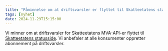 ```yaml
---
title: "Påminnelse om at driftsvarsler er flyttet til Skatteetatens statusside"
tags: [nyhet]
date: 2024-11-29T15:15:00
---
```

Vi minner om at driftsvarsler for Skatteetatens MVA-API-er flyttet til [Skatteetatens statusside](https://status.skatteetaten.no/). Vi anbefaler at alle konsumenter oppretter abonnement på driftsvarsler. 
 
